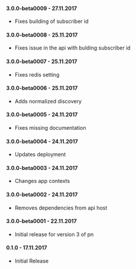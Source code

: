 #### 3.0.0-beta0009 - 27.11.2017
* Fixes building of subscriber id

#### 3.0.0-beta0008 - 25.11.2017
* Fixes issue in the api with bulding subscriber id

#### 3.0.0-beta0007 - 25.11.2017
* Fixes redis setting

#### 3.0.0-beta0006 - 25.11.2017
* Adds normalized discovery

#### 3.0.0-beta0005 - 24.11.2017
* Fixes missing documentation

#### 3.0.0-beta0004 - 24.11.2017
* Updates deployment

#### 3.0.0-beta0003 - 24.11.2017
* Changes app contexts

#### 3.0.0-beta0002 - 24.11.2017
* Removes dependencies from api host

#### 3.0.0-beta0001 - 22.11.2017
* Initial release for version 3 of pn

#### 0.1.0 - 17.11.2017
* Initial Release

